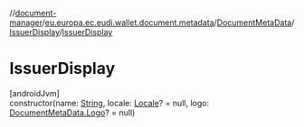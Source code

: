 //[document-manager](../../../../index.md)/[eu.europa.ec.eudi.wallet.document.metadata](../../index.md)/[DocumentMetaData](../index.md)/[IssuerDisplay](index.md)/[IssuerDisplay](-issuer-display.md)

# IssuerDisplay

[androidJvm]\
constructor(name: [String](https://kotlinlang.org/api/latest/jvm/stdlib/kotlin/-string/index.html),
locale: [Locale](https://developer.android.com/reference/kotlin/java/util/Locale.html)? = null,
logo: [DocumentMetaData.Logo](../-logo/index.md)? = null)
